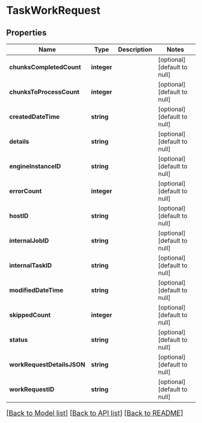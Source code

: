 # TaskWorkRequest

## Properties
Name | Type | Description | Notes
------------ | ------------- | ------------- | -------------
**chunksCompletedCount** | **integer** |  | [optional] [default to null]
**chunksToProcessCount** | **integer** |  | [optional] [default to null]
**createdDateTime** | **string** |  | [optional] [default to null]
**details** | **string** |  | [optional] [default to null]
**engineInstanceID** | **string** |  | [optional] [default to null]
**errorCount** | **integer** |  | [optional] [default to null]
**hostID** | **string** |  | [optional] [default to null]
**internalJobID** | **string** |  | [optional] [default to null]
**internalTaskID** | **string** |  | [optional] [default to null]
**modifiedDateTime** | **string** |  | [optional] [default to null]
**skippedCount** | **integer** |  | [optional] [default to null]
**status** | **string** |  | [optional] [default to null]
**workRequestDetailsJSON** | **string** |  | [optional] [default to null]
**workRequestID** | **string** |  | [optional] [default to null]

[[Back to Model list]](../README.md#documentation-for-models) [[Back to API list]](../README.md#documentation-for-api-endpoints) [[Back to README]](../README.md)

<style>
     p, ul, ol, li { font-size: 18px !important;}
</style>


